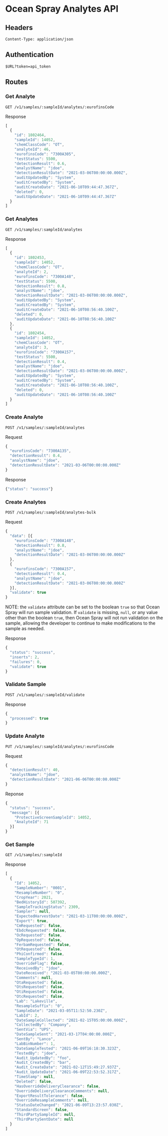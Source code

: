 # Ocean Spray Analytes API

## Headers

```
Content-Type: application/json
```

## Authentication

```
$URL?token=api_token
```

## Routes

### Get Analyte

`GET /v1/samples/:sampleId/analytes/:eurofinsCode`

Response
```javascript
[
  {
    "id": 1802464,
    "sampleId": 14052,
    "chemClassCode": "OT",
    "analyteId": 46,
    "eurofinsCode": "7300A305",
    "testStatus": 5500,
    "detectionResult": 0.6,
    "analystName": "jdoe",
    "detectionResultDate": "2021-03-06T00:00:00.000Z",
    "auditUpdatedBy": "System",
    "auditCreatedBy": "System",
    "auditCreateDate": "2021-06-10T09:44:47.367Z",
    "deleted": 0,
    "auditUpdateDate": "2021-06-10T09:44:47.367Z"
  }
]
```

### Get Analytes

`GET /v1/samples/:sampleId/analytes`

Response
```javascript
[
  {
    "id": 1802453,
    "sampleId": 14052,
    "chemClassCode": "OT",
    "analyteId": 2,
    "eurofinsCode": "7300A148",
    "testStatus": 5500,
    "detectionResult": 0.8,
    "analystName": "jdoe",
    "detectionResultDate": "2021-03-06T00:00:00.000Z",
    "auditUpdatedBy": "System",
    "auditCreatedBy": "System",
    "auditCreateDate": "2021-06-10T08:56:40.100Z",
    "deleted": 0,
    "auditUpdateDate": "2021-06-10T08:56:40.100Z"
  },
  {
    "id": 1802454,
    "sampleId": 14052,
    "chemClassCode": "OT",
    "analyteId": 3,
    "eurofinsCode": "7300A157",
    "testStatus": 5500,
    "detectionResult": 0.4,
    "analystName": "jdoe",
    "detectionResultDate": "2021-03-06T00:00:00.000Z",
    "auditUpdatedBy": "System",
    "auditCreatedBy": "System",
    "auditCreateDate": "2021-06-10T08:56:40.100Z",
    "deleted": 0,
    "auditUpdateDate": "2021-06-10T08:56:40.100Z"
  }
]
```

### Create Analyte

`POST /v1/samples/:sampleId/analytes`

Request
```javascript
{
  "eurofinsCode": "7300A135",
  "detectionResult": 0.4,
  "analystName": "jdoe",
  "detectionResultDate": "2021-03-06T00:00:00.000Z"
}
```

Response
```javascript
{"status": "success"}
```

### Create Analytes

`POST /v1/samples/:sampleId/analytes-bulk`

Request
```javascript
{
  "data": [{
    "eurofinsCode": "7300A148",
    "detectionResult": 0.8,
    "analystName": "jdoe",
    "detectionResultDate": "2021-03-06T00:00:00.000Z"
  },
  {
    "eurofinsCode": "7300A157",
    "detectionResult": 0.4,
    "analystName": "jdoe",
    "detectionResultDate": "2021-03-06T00:00:00.000Z"
  }],
  "validate": true
}
```
NOTE: the `validate` attribute can be set to the
boolean `true` so that Ocean Spray will run sample
validation. If `validate` is missing, `null`, or any
value other than the boolean `true`, then Ocean Spray
will not run validation on the sample, allowing
the developer to continue to make modifications
to the sample as needed.

Response
```javascript
{
  "status": "success",
  "inserts": 2,
  "failures": 0,
  "validate": true
}
```

### Validate Sample

`POST /v1/samples/:sampleId/validate`

Response
```javascript
{
  "processed": true
}
```

### Update Analyte

`PUT /v1/samples/:sampleId/analytes/:eurofinsCode`

Request
```javascript
{
  "detectionResult": 40,
  "analystName": "jdoe",
  "detectionResultDate": "2021-06-06T00:00:00.000Z"    
}
```

Reponse
```javascript
{
  "status": "success",
  "message": [{
    "ProtectiveScreenSampleId": 14052,
    "AnalyteId": 71
  }]
}
```

### Get Sample

`GET /v1/samples/:sampleId`

Response
```javascript
[
  {
    "Id": 14052,
    "SampleNumber": "0001",
    "ResampleNumber": "0",
    "CropYear": 2021,
    "BedHistoryId": 507392,
    "SampleTrackingStatus": 2309,
    "Sampler": null,
    "ExpectedHarvestDate": "2021-03-11T00:00:00.000Z",
    "Export": true,
    "CmRequested": false,
    "EbdcRequested": false,
    "OcRequested": false,
    "OpRequested": false,
    "FerbamRequested": false,
    "OtRequested": false,
    "PhiConfirmed": false,
    "SampleTypeId": 1,
    "OverrideFlag": false,
    "ReceivedBy": "jdoe",
    "DateReceived": "2021-03-05T00:00:00.000Z",
    "Comments": null,
    "OtaRequested": false,
    "OtsRequested": false,
    "OtiRequested": false,
    "OtcRequested": false,
    "Lab": "Lakeville",
    "ResampleSuffix": "0",
    "SampleDate": "2021-03-05T11:52:50.230Z",
    "LabId": 2,
    "DateSampleCollected": "2021-02-15T05:00:00.000Z",
    "CollectedBy": "Company",
    "SentVia": "UPS",
    "DateSampleSent": "2021-03-17T04:00:00.000Z",
    "SentBy": "Lanco",
    "LabBinNumber": 1,
    "DateSampleTested": "2021-06-09T16:18:30.323Z",
    "TestedBy": "jdoe",
    "Audit_UpdatedBy": "foo",
    "Audit_CreatedBy": "bar",
    "Audit_CreateDate": "2021-02-12T15:49:27.937Z",
    "Audit_UpdateDate": "2021-06-09T22:53:52.317Z",
    "TimeStamp": null,
    "Deleted": false,
    "HasOverrideDeliveryClearance": false,
    "OverrideDeliveryClearanceComments": null,
    "ExportResultTolerance": false,
    "OverrideResampleComments": null,
    "StatusDateChanged": "2021-06-09T13:23:57.030Z",
    "StandardScreen": false,
    "ThirdPartySampleId": null,
    "ThirdPartySentDate": null
  }
]
```
